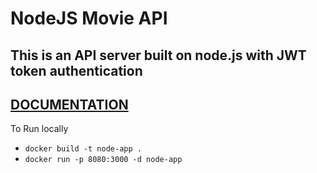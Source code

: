 <h1>NodeJS Movie API</h1>
<h2>This is an API server built on node.js with JWT token authentication</h2>
<h2><a href="https://vishvak365.github.io/NodeJS-MovieAPI/docs/">DOCUMENTATION</a></h2>
<p>To Run locally </p>
<ul>
<li><code>docker build -t node-app .</code>

<li><code>docker run -p 8080:3000 -d node-app</code>
</ul>
